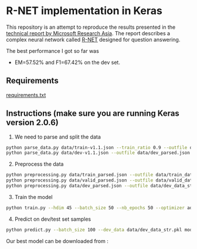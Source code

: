 # R-NET implementation in Keras

This repository is an attempt to reproduce the results presented in the [technical report by Microsoft Research Asia](https://www.microsoft.com/en-us/research/wp-content/uploads/2017/05/r-net.pdf). The report describes a complex neural network called [R-NET](https://www.microsoft.com/en-us/research/publication/mrc/) designed for question answering.

The best performance I got so far was 
- EM=57.52% and F1=67.42% on the dev set. 

## Requirements
[requirements.txt](https://github.com/halloTheCoder/RNet-Keras/tree/master/requirements.txt)

## Instructions (make sure you are running Keras version 2.0.6)

1. We need to parse and split the data
```sh
python parse_data.py data/train-v1.1.json --train_ratio 0.9 --outfile data/train_parsed.json --outfile_valid data/valid_parsed.json
python parse_data.py data/dev-v1.1.json --outfile data/dev_parsed.json
```

2. Preprocess the data
```sh
python preprocessing.py data/train_parsed.json --outfile data/train_data_str.pkl --include_str
python preprocessing.py data/valid_parsed.json --outfile data/valid_data_str.pkl --include_str
python preprocessing.py data/dev_parsed.json --outfile data/dev_data_str.pkl --include_str
```

3. Train the model
```sh
python train.py --hdim 45 --batch_size 50 --nb_epochs 50 --optimizer adadelta --lr 1 --dropout 0.2 --char_level_embeddings --train_data data/train_data_str.pkl --valid_data data/valid_data_str.pkl
```

4. Predict on dev/test set samples
```sh
python predict.py --batch_size 100 --dev_data data/dev_data_str.pkl models/31-t3.05458271443-v3.27696280528.model prediction.json
```

Our best model can be downloaded from : 
